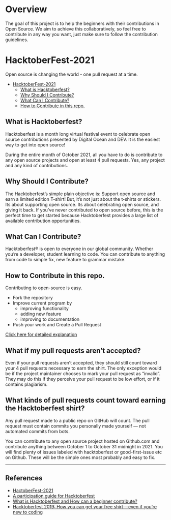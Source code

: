 # Overview
The goal of this project is to help the beginners with their contributions in Open Source. We aim to achieve this collaboratively, so feel free to contribute in any way you want, just make sure to follow the contribution guidelines.


# HacktoberFest-2021

Open source is changing the world - one pull request at a time. 


- [HacktoberFest-2021](#hacktoberfest-2021)
  - [What is Hacktoberfest?](#what-is-hacktoberfest)
  - [Why Should I Contribute?](#-why-should-i-contribute)
  - [What Can I Contribute?](#what-can-i-contribute)
  - [How to Contribute in this repo.](#how-to-contribute-in-this-repo)

## What is Hacktoberfest?

Hacktoberfest is a month long virtual festival event to celebrate open source contributions presented by Digital Ocean and DEV. It is the easiest way to get into open source!

During the entire month of October 2021, all you have to do is contribute to any open source projects and open at least 4 pull requests. Yes, any project and any kind of contributions.

## Why Should I Contribute?

The Hacktoberfest’s simple plain objective is:
Support open source and earn a limited edition T-shirt!
But, it’s not just about the t-shirts or stickers. Its about supporting open source. Its about celebrating open source, and giving it back. If you’ve never contributed to open source before, this is the perfect time to get started because Hacktoberfest provides a large list of available contribution opportunities.

## What Can I Contribute?

Hacktoberfest® is open to everyone in our global community. Whether you’re a developer, student learning to code. You can contribute to anything from code to simple fix, new feature to grammar mistake.

## How to Contribute in this repo.

Contributing to open-source is easy.


- Fork the repository
- Improve current program by
  - improving functionality
  - adding new feature
  - improving to documentation
- Push your work and Create a Pull Request

[Click here for detailed explanation](/Contribute.md)

## What if my pull requests aren’t accepted?

Even if your pull requests aren’t accepted, they should still count toward your 4 pull requests necessary to earn the shirt. The only exception would be if the project maintainer chooses to mark your pull request as “invalid”. They may do this if they perceive your pull request to be low effort, or if it contains plagiarism.

## What kinds of pull requests count toward earning the Hacktoberfest shirt?
Any pull request made to a public repo on GitHub will count. The pull request must contain commits you personally made yourself — not automated commits from bots.

You can contribute to any open source project hosted on Github.com and contribute anything between October 1 to October 31 midnight in 2021. You will find plenty of issues labeled with hacktoberfest or good-first-issue etc on Github. These will be the simple ones most probably and easy to fix.


---
## References

- [HactoberFest-2021](https://hacktoberfest.digitalocean.com/)
- [A participation guide for Hacktoberfest](https://dev.to/zenika/a-participation-guide-for-hacktoberfest-19c1)
- [What is Hacktoberfest and How can a beginner contribute?](https://medium.com/@bawantharathnayaka/what-is-hacktoberfest-and-how-can-a-beginner-contribute-39cf2081804e)
- [Hacktoberfest 2019: How you can get your free shirt — even if you’re new to coding](https://www.freecodecamp.org/news/hacktoberfest-2018-how-you-can-get-your-free-shirt-even-if-youre-new-to-coding-96080dd0b01b/)
